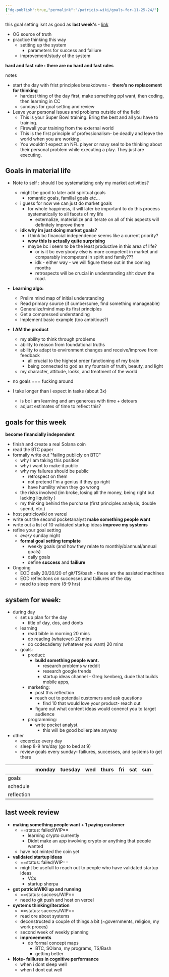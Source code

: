 ```yaml
---
{"dg-publish":true,"permalink":"/patricio-wiki/goals-for-11-25-24/"}
---
```


this goal setting isnt as good as **last week's** - [link](obsidian://open?vault=Obsidian%20Vault&file=~Patricio%20Wiki%2FGoals%20for%2011-17-24)
- OG source of truth 
- practice thinking this way 
	- setiting up the system 
		- parameters for success and failiure 
	- improvement/study of the system 

**hard and fast rule : there are no hard and fast rules** 

notes 
- start the day with frist principles breakdowns -  **there’s no replacement for thinking**
	- hardest thing of the day first, make something ppl want, then coding, then learning in CC
	- sundays for goal setting and review 
- Leave your personal issues and problems outside of the field 
	- This is your Super Bowl training. Bring the best and all you have to training.
	- Firewall your training from the external world
	- This is the first principle of professionalism- be deadly and leave the world when you are working.
	- You wouldn’t expect an NFL player or navy seal to be thinking about their personal problem while executing a play. They just are executing.
## Goals in material life


- Note to self : should I be systematizing only my market activities? 
	- might be good to later add spiritual goals 
		- romantic goals, familial goals etc...
	- i guess for now we can just do market goals 
		- for whole happiness, it will later be important to do this process systematically to all facets of my life
			- externalize, materialize and iterate on all of this aspects will definitely improve them 
	- **idk why im just doing market goals?**
		- i think bc financial independence seems like a current priority?
		- **wow this is actually quite surprising**
		- maybe bc i seem to be the least productive in this area of life?
			- or is it bc everybody else is more competent in market and comparably incompetent in spirit and family???
			- idk - either way - we will figure these out in the coming months 
			- retrospects will be crucial in understanding shit down the road. 

- **Learning algo:**
	- Prelim mind map of initial understanding  
	- Read primary source (if cumbersome, find something manageable)
	- Generalize/mind map its first principles
	- Get a compressed understanding 
	- Implement basic example (too ambitious?)

- **I AM the product** 
	- my ability to think through problems 
	- ability to reason from foundational truths
	- ability to adapt to environment changes and receive/improve from feedback 
		- all crucial to the highest order functioning of my brain
		- being connected to god as my fountain of truth, beauty, and light 
	- my character, attitude, looks, and treatment of the world
- no goals === fucking around
- I take longer than i expect in tasks (about 3x)
	- is bc i am learning and am generous with time + detours 
	- adjust estimates of time to reflect this?
## **goals for this week** 

**become financially independent** 
- finish and create a real Solana coin 
- read the BTC paper 
- formally write out "failing publicly on BTC"
	- why I am taking this position
	- why i want to make it public 
	- why my failures should be public 
		- retrospect on them 
		- not pretend I'm a genius if they go right
		- have humility when they go wrong 
	- the risks involved (im broke, losing all the money, being right but lacking liquidity )
	- my thinking behind the purchase (first principles analysis, double spend, etc.)
- host patriciowiki on vercel
- write out the second pocketanalyst 
**make something people want**
- write out a list of 10 validated startup ideas 
**improve my systems** 
- refine your goal setting
	- *every* sunday night 
	- **formal goal setting template** 
		- weekly goals (and how they relate to monthly/biannual/annual goals)
		- daily goals 
		- define **success** and **failiure** 
- Ongoing 
	- EOD daily 20/20/20 of git/TS/bash - these are the assisted machines 
	- EOD reflecitons on successes and failiures of the day  
	- need to sleep more (8-9 hrs)
## system for week:
- during day 
	-  set up plan for the day
		- title of day, dos, and donts
	- learning
		- read bible in morning 20 mins
		- do reading (whatever) 20 mins
		- do codecademy (whatever you want) 20 mins 
	- goals:
		- product:
			- **build something people want.** 
				- research problems w reddit
				- research google trends 
				- startup ideas channel - Greg Isenberg, dude that builds mobile apps, 
		- marketing:
			- post this reflection 
			- reach out to potential customers and ask questions
				- find 10 that would love your product- reach out
			- figure out what content ideas would conenct you to target audience 
		- programming:
			- write pocket analyst.
				- this will be good boilerplate anyway 
- other
	- excercize every day 
	- sleep 8-9 hrs/day (go to bed at 9)
	- review goals every sunday- failiures, successes, and systems to get there

|            | monday | tuesday | wed | thurs | fri | sat | sun |
| ---------- | ------ | ------- | --- | ----- | --- | --- | --- |
| goals      |        |         |     |       |     |     |     |
| schedule   |        |         |     |       |     |     |     |
| reflection |        |         |     |       |     |     |     |

## last week review 
- **making something people want + 1 paying customer** 
	- ==status: failed/WIP==
		- learning crypto currently 
		- Didnt make an app involving crypto or anything that people wanted 
	- have not minted the coin yet
- **validated startup ideas** 
	- ==status: failed/WIP==
	- might be usefull to reach out to people who have validated startup ideas
		- VCs 
		- startup sherpa 
- **got patricioWIKI up and running** 
	- ==status: success/WIP==
	- need to git push and host on vercel 
- **systems thinking/iteration**
	- ==status: success/WIP==
	- read ore about systems
	- deconstructed a couple of things a bit (~governments, religion, my work proces)
	- second week of weekly planning
	- **improvements**
		- do formal concept maps 
			- BTC, SOlana, my programs, TS/Bash 
			- getting better
- **Note- failiures in cognitive performance**
	- when i dont sleep well
	- when I dont eat well 

